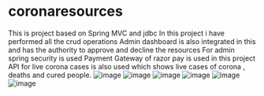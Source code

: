 # coronaresources
This is project based on Spring MVC and jdbc
In this project i have performed all the crud operations 
Admin dashboard is also integrated in this and has the authority to approve and decline the resources
For admin spring security is used
Payment Gateway of razor pay is used in this project
API  for live corona cases is also used which shows live cases of corona , deaths and cured people.
![image](https://user-images.githubusercontent.com/64886059/122117307-5723e400-ce44-11eb-8cd6-6dc410720834.png)
![image](https://user-images.githubusercontent.com/64886059/122117573-a66a1480-ce44-11eb-845d-25bb2eb7d013.png)
![image](https://user-images.githubusercontent.com/64886059/122117627-b5e95d80-ce44-11eb-9220-90fa545cfa3a.png)
![image](https://user-images.githubusercontent.com/64886059/122117683-c699d380-ce44-11eb-8c78-d4fe90cf722f.png)
![image](https://user-images.githubusercontent.com/64886059/122117773-e03b1b00-ce44-11eb-8a4e-12fac08fa3aa.png)
![image](https://user-images.githubusercontent.com/64886059/122117803-ecbf7380-ce44-11eb-862b-414fd28ff40b.png)

